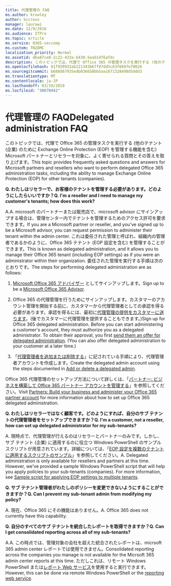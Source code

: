 ```yaml
---
title: 代理管理の FAQ
ms.author: krowley
author: kccross
manager: laurawi
ms.date: 12/9/2016
ms.audience: ITPro
ms.topic: article
ms.service: O365-seccomp
ms.custom: TN2DMC
localization_priority: Normal
ms.assetid: d6a87ce8-2c22-433a-b430-5eab14f6afdc
description: このトピックでは、代理で Office 365 の管理タスクを実行する (他のテナント (企業) のために Exchange Online Protection (EOP) を管理する機能を含む) Microsoft パートナーとリセラーを対象に、よく寄せられる質問とその答えを取り上げます。
ms.openlocfilehash: 61f939932ab221343b67f87dd5c63f6697e70026
ms.sourcegitcommit: b688d67935edb036658bb5aa1671328498d5ddd3
ms.translationtype: MT
ms.contentlocale: ja-JP
ms.lasthandoff: 03/19/2019
ms.locfileid: "30670442"
---
```

# <a name="delegated-administration-faq"></a><span data-ttu-id="48462-103">代理管理の FAQ</span><span class="sxs-lookup"><span data-stu-id="48462-103">Delegated administration FAQ</span></span>

<span data-ttu-id="48462-104">このトピックでは、代理で Office 365 の管理タスクを実行する (他のテナント (企業) のために Exchange Online Protection (EOP) を管理する機能を含む) Microsoft パートナーとリセラーを対象に、よく寄せられる質問とその答えを取り上げます。</span><span class="sxs-lookup"><span data-stu-id="48462-104">This topic provides frequently asked questions and answers for Microsoft partners and resellers who want to perform delegated Office 365 administration tasks, including the ability to manage Exchange Online Protection (EOP) for other tenants (companies).</span></span>
  
 <span data-ttu-id="48462-105">**Q. わたしはリセラーで、お客様のテナントを管理する必要があります。どのようにしたらいいですか？**</span><span class="sxs-lookup"><span data-stu-id="48462-105">**Q. I'm a reseller and I need to manage my customer's tenants; how does this work?**</span></span>
  
<span data-ttu-id="48462-106">A.</span><span class="sxs-lookup"><span data-stu-id="48462-106">A.</span></span> <span data-ttu-id="48462-107">microsoft のパートナーまたは販売店で、microsoft advisor にサインアップする場合は、管理センター内でテナントを管理するためのアクセス許可を要求できます。</span><span class="sxs-lookup"><span data-stu-id="48462-107">If you are a Microsoft partner or reseller, and you've signed up to be a Microsoft advisor, you can request permission to administer their tenant within the admin center.</span></span> <span data-ttu-id="48462-108">これは委任された管理と呼ばれ、組織内の管理者であるかのように、Office 365 テナント (EOP 設定を含む) を管理することができます。</span><span class="sxs-lookup"><span data-stu-id="48462-108">This is known as delegated administration, and it allows you to manage their Office 365 tenant (including EOP settings) as if you were an administrator within their organization.</span></span> <span data-ttu-id="48462-109">委任された管理を実行する手順は次のとおりです。</span><span class="sxs-lookup"><span data-stu-id="48462-109">The steps for performing delegated administration are as follows:</span></span>
  
1. <span data-ttu-id="48462-110">[Microsoft Office 365 アドバイザー](https://aka.ms/cloudbenefits) としてサインアップします。</span><span class="sxs-lookup"><span data-stu-id="48462-110">Sign up to be a [Microsoft Office 365 Advisor](https://aka.ms/cloudbenefits).</span></span>
    
2. <span data-ttu-id="48462-p102">Office 365 の代理管理を行うためにサインアップします。カスタマーのアカウント管理を開始する前に、カスタマーから代理管理者としての承認を得る必要があります。承認を得るには、最初に[代理管理の提供をカスタマーに送ります](https://go.microsoft.com/fwlink/?LinkId=396829)。(後でカスタマーに代理管理を提供することもできます。)</span><span class="sxs-lookup"><span data-stu-id="48462-p102">Sign up for Office 365 delegated administration. Before you can start administering a customer's account, they must authorize you as a delegated administrator. To obtain their approval, you first [send them an offer for delegated administration](https://go.microsoft.com/fwlink/?LinkId=396829). (You can also offer delegated administration to your customer at a later time.)</span></span> 
    
3. <span data-ttu-id="48462-115">「[代理管理者を追加または削除する](https://go.microsoft.com/fwlink/?LinkId=396831)」に記されている手順により、代理管理者アカウントを作成します。</span><span class="sxs-lookup"><span data-stu-id="48462-115">Create the delegated admin account using the steps documented in [Add or delete a delegated admin](https://go.microsoft.com/fwlink/?LinkId=396831).</span></span>
    
<span data-ttu-id="48462-116">Office 365 代理管理のセットアップ方法について詳しくは、「[パートナー: ビジネスを構築して Office 365 パートナー アカウントを管理する](https://go.microsoft.com/fwlink/?LinkId=301485)」を参照してください。</span><span class="sxs-lookup"><span data-stu-id="48462-116">Visit [Partners: Build your business and administer your Office 365 partner account](https://go.microsoft.com/fwlink/?LinkId=301485) for more information about how to set up Office 365 delegated administration.</span></span> 
  
 <span data-ttu-id="48462-117">**Q. わたしはリセラーではなく顧客です。どのようにすれば、自分のサブ テナントの代理管理者をセットアップできますか？**</span><span class="sxs-lookup"><span data-stu-id="48462-117">**Q. I'm a customer, not a reseller, how can set up delegated administrator for my sub-tenants?**</span></span>
  
<span data-ttu-id="48462-p103">A. 現時点で、代理管理が行えるのはリセラーとパートナーのみです。しかし、サブ テナント (企業) に適用するのに役立つ Windows PowerShell のサンプル スクリプトが用意されています。詳細については、「[EOP 設定を複数のテナントに適用するスクリプトのサンプル](sample-script-for-applying-eop-settings-to-multiple-tenants.md)」を参照してください。</span><span class="sxs-lookup"><span data-stu-id="48462-p103">A. Delegated administration is only available for resellers and partners at this time. However, we've provided a sample Windows PowerShell script that will help you apply policies to your sub-tenants (companies). For more information, see [Sample script for applying EOP settings to multiple tenants](sample-script-for-applying-eop-settings-to-multiple-tenants.md).</span></span>
  
 <span data-ttu-id="48462-122">**Q. サブ テナント管理者がわたしのポリシーを変更できないようにすることができますか？**</span><span class="sxs-lookup"><span data-stu-id="48462-122">**Q. Can I prevent my sub-tenant admin from modifying my policy?**</span></span>
  
<span data-ttu-id="48462-p104">A. 現在、Office 365 にその機能はありません。</span><span class="sxs-lookup"><span data-stu-id="48462-p104">A. Office 365 does not currently have this capability.</span></span>
  
 <span data-ttu-id="48462-125">**Q. 自分のすべてのサブ テナントを統合したレポートを取得できますか？**</span><span class="sxs-lookup"><span data-stu-id="48462-125">**Q. Can I get consolidated reporting across all of my sub-tenants?**</span></span>
  
<span data-ttu-id="48462-126">A.</span><span class="sxs-lookup"><span data-stu-id="48462-126">A.</span></span> <span data-ttu-id="48462-127">この時点では、管理対象の会社を超えた統合されたレポートは、micrsoft 365 admin center レポートでは使用できません。</span><span class="sxs-lookup"><span data-stu-id="48462-127">Consolidated reporting across the companies you manage is not available for the Micrsoft 365 admin center reports at this time.</span></span> <span data-ttu-id="48462-128">ただしこれは、リモート Windows PowerShell または[レポート Web サービス](https://go.microsoft.com/fwlink/?LinkId=279926)を使用すると実行できます。</span><span class="sxs-lookup"><span data-stu-id="48462-128">However, this can be done via remote Windows PowerShell or the [reporting web service](https://go.microsoft.com/fwlink/?LinkId=279926).</span></span> 
  


